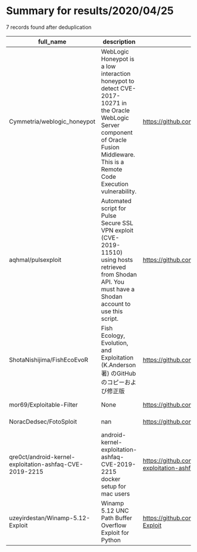 
# Summary for results/2020/04/25
    
7 records found after deduplication

| full_name | description | html_url | matched_list | matched_count | pushed_at | size | stargazers_count | language | forks_count |
|---------------------------------------------------------|----------------------------------------------------------------------------------------------------------------------------------------------------------------------------------------------|----------------------------------------------------------------------------|---------------------------|-----------------|---------------------------|--------|--------------------|------------|---------------|
| Cymmetria/weblogic_honeypot | WebLogic Honeypot is a low interaction honeypot to detect CVE-2017-10271 in the Oracle WebLogic Server component of Oracle Fusion Middleware. This is a Remote Code Execution vulnerability. | https://github.com/Cymmetria/weblogic_honeypot | ['remote code execution'] | 1 | 2020-04-25 20:55:29+00:00 | 12 | 23 | Python | 6 |
| aqhmal/pulsexploit | Automated script for Pulse Secure SSL VPN exploit (CVE-2019-11510) using hosts retrieved from Shodan API. You must have a Shodan account to use this script. | https://github.com/aqhmal/pulsexploit | ['exploit'] | 1 | 2020-04-25 05:06:45+00:00 | 7 | 4 | Python | 3 |
| ShotaNishijima/FishEcoEvoR | Fish Ecology, Evolution, and Exploitation (K.Anderson著) のGitHubのコピーおよび修正版 | https://github.com/ShotaNishijima/FishEcoEvoR | ['exploit'] | 1 | 2020-04-25 00:18:06+00:00 | 9094 | 2 | R | 2 |
| mor69/Exploitable-Filter | None | https://github.com/mor69/Exploitable-Filter | ['exploit'] | 1 | 2020-04-25 00:03:19+00:00 | 14 | 0 | C# | 0 |
| NoracDedsec/FotoSploit | nan | https://github.com/NoracDedsec/FotoSploit | ['sploit'] | 1 | 2020-04-25 01:22:23+00:00 | 17430 | 0 | PHP | 0 |
| qre0ct/android-kernel-exploitation-ashfaq-CVE-2019-2215 | android-kernel-exploitation-ashfaq-CVE-2019-2215 docker setup for mac users | https://github.com/qre0ct/android-kernel-exploitation-ashfaq-CVE-2019-2215 | ['cve-2', 'exploit'] | 2 | 2020-04-25 07:34:43+00:00 | 4 | 6 | nan | 1 |
| uzeyirdestan/Winamp-5.12-Exploit | Winamp 5.12 UNC Path Buffer Overflow Exploit for Python | https://github.com/uzeyirdestan/Winamp-5.12-Exploit | ['exploit'] | 1 | 2020-04-25 15:31:48+00:00 | 3 | 0 | Python | 0 |
